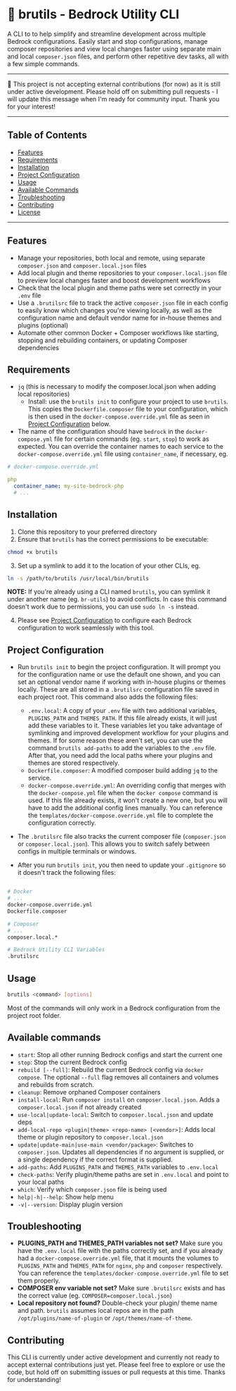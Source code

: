 # 🧰 brutils - Bedrock Utility CLI

A CLI to to help simplify and streamline development across multiple Bedrock configurations. Easily start and stop configurations, manage composer repositories and view local changes faster using separate main and local `composer.json` files, and perform other repetitive dev tasks, all with a few simple commands.

---

🚧 This project is not accepting external contributions (for now) as it is still under active development. Please hold off on submitting pull requests - I will update this message when I'm ready for community input. Thank you for your interest!

---

## Table of Contents

- [Features](#features)
- [Requirements](#requirements)
- [Installation](#installation)
- [Project Configuration](#project-configuration)
- [Usage](#usage)
- [Available Commands](#available-commands)
- [Troubleshooting](#troubleshooting)
- [Contributing](#contributing)
- [License](/LICENSE)

---

## Features

- Manage your repositories, both local and remote, using separate `composer.json` and `composer.local.json` files
- Add local plugin and theme repositories to your `composer.local.json` file to preview local changes faster and boost development workflows
- Check that the local plugin and theme paths were set correctly in your `.env` file
- Use a `.brutilsrc` file to track the active `composer.json` file in each config to easily know which changes you're viewing locally, as well as the configuration name and default vendor name for in-house themes and plugins (optional)
- Automate other common Docker + Composer workflows like starting, stopping and
rebuilding containers, or updating Composer dependencies

## Requirements

- `jq` (this is necessary to modify the composer.local.json when adding local repositories)
  - Install: use the `brutils init` to configure your project to use `brutils`. This copies the `Dockerfile.composer` file to your configuration, which is then used in the `docker-compose.override.yml` file as seen in [Project Configuration](#project-configuration) below.
- The name of the configuration should have `bedrock` in the `docker-compose.yml` file for certain commands (eg. `start`, `stop`) to work as expected. You can override the container names to each service to the `docker-compose.override.yml` file using `container_name`, if necessary, eg.

```yml
# docker-compose.override.yml

php
  container_name: my-site-bedrock-php
  # ...
```

## Installation

1. Clone this repository to your preferred directory
2. Ensure that `brutils` has the correct permissions to be executable:

  ```bash
  chmod +x brutils
  ```

3. Set up a symlink to add it to the location of your other CLIs, eg.

```bash
ln -s /path/to/brutils /usr/local/bin/brutils
```

**NOTE:** If you're already using a CLI named `brutils`, you can symlink it under another name (eg. `br-utils`) to avoid conflicts. In case this command doesn't work due to permissions, you can use `sudo ln -s` instead.

4. Please see [Project Configuration](#project-configuration) to configure each Bedrock configuration to work seamlessly with this tool.

## Project Configuration

- Run `brutils init` to begin the project configuration. It will prompt you for the configuration name or use the default one shown, and you can set an optional vendor name if working with in-house plugins or themes locally. These are all stored in a `.brutilsrc` configuration file saved in each project root. This command also adds the following files:
  - `.env.local`: A copy of your `.env` file with two additional variables, `PLUGINS_PATH` and `THEMES_PATH`. If this file already exists, it will just add these variables to it. These variables let you take advantage of symlinking and improved development workflow for your plugins and themes. If for some reason these aren't set, you can use the command `brutils add-paths` to add the variables to the `.env` file. After that, you need add the local paths where your plugins and themes are stored respectively.
  - `Dockerfile.composer`: A modified composer build adding `jq` to the service.
  - `docker-compose.override.yml`: An overriding config that merges with the `docker-compose.yml` file when the `docker compose` command is used. If this file already exists, it won't create a new one, but you will have to add the additional config lines manually. You can reference the `templates/docker-compose.override.yml` file to complete the configuration correctly.
- The `.brutilsrc` file also tracks the current composer file (`composer.json` or `composer.local.json`). This allows you to switch safely between configs in multiple terminals or windows.

- After you run `brutils init`, you then need to update your `.gitignore` so it doesn't track the following files:

```bash

# Docker
# ...
docker-compose.override.yml
Dockerfile.composer

# Composer
# ...
composer.local.*

# Bedrock Utility CLI Variables
.brutilsrc
```

## Usage

```bash
brutils <command> [options]
```

Most of the commands will only work in a Bedrock configuration from the project root folder.

## Available commands

- `start`: Stop all other running Bedrock configs and start the current one
- `stop`: Stop the current Bedrock config
- `rebuild [--full]`: Rebuild the current Bedrock config via `docker compose`. The optional `--full` flag removes all containers and volumes and rebuilds from scratch.
- `cleanup`: Remove orphaned Composer containers
- `install-local`: Run `composer install` on `composer.local.json`. Adds a `composer.local.json` if not already created
- `use-local|update-local`: Switch to `composer.local.json` and update deps
- `add-local-repo <plugin|theme> <repo-name> [<vendor>]`: Adds local theme or plugin repository to `composer.local.json`
- `update|update-main|use-main <vendor/package>`: Switches to `composer.json`. Updates all dependencies if no argument is supplied, or a single dependency if the correct format is supplied.
- `add-paths`: Add `PLUGINS_PATH` and `THEMES_PATH` variables to `.env.local`
- `check-paths`: Verify plugin/theme paths are set in `.env.local` and point to your local paths
- `which`: Verify which `composer.json` file is being used
- `help|-h|--help`: Show help menu
- `-v|--version`: Display plugin version

## Troubleshooting

- **PLUGINS_PATH and THEMES_PATH variables not set?**
Make sure you have the `.env.local` file with the paths correctly set, and if you already had a `docker-compose.override.yml` file, that it mounts the volumes to `PLUGINS_PATH` and `THEMES_PATH` for `nginx`, `php` and `composer` respectively. You can reference the `templates/docker-compose.override.yml` file to set them properly.
- **COMPOSER env variable not set?**
Make sure `.brutilsrc` exists and has the correct value (eg. `COMPOSER=composer.local.json`)
- **Local repository not found?**
Double-check your plugin/ theme name and path. `brutils` assumes local repos are in the path `/opt/plugins/name-of-plugin` or `/opt/themes/name-of-theme`.

## Contributing

This CLI is currently under active development and currently not ready to accept external contributions just yet. Please feel free to explore or use the code, but hold off on submitting issues or pull requests at this time. Thanks for understanding!